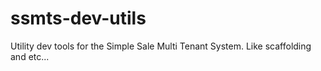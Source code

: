 # ssmts-dev-utils
Utility dev tools for the Simple Sale Multi Tenant System. Like scaffolding and etc...
